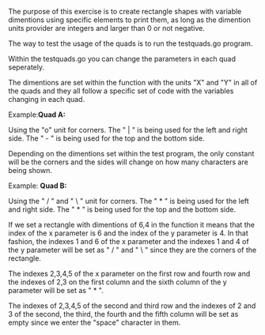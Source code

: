 The purpose of this exercise is to create rectangle shapes with variable dimentions using specific elements to print them, as long as the dimention units provider are integers and larger than 0 or not negative.

The way to test the usage of the quads 
is to run the testquads.go program. 

Within the testquads.go you can change the parameters in each quad seperately. 

The dimentions are set within the function with the units "X" and "Y" in all of the quads and they all follow a specific set of code with the variables changing in each quad.


Example:__Quad A:__

Using the "o" unit for corners.
The " | " is being used for the left and right side.
The " - " is being used for the top and the bottom side.

Depending on the dimentions set within the test program, the only constant will be the corners and the sides will change on how many characters are being shown.

Example: __Quad B:__

Using the " / " and " \ " unit for corners.
The " * " is being used for the left and right side.
The " * " is being used for the top and the bottom side.

If we set a rectangle with dimentions of 6,4 in the function it means that the index of the x parameter is 6 and the index of the y parameter is 4. In that fashion, the indexes 1 and 6 of the x parameter and the indexes 1 and 4 of the y parameter will be set as " / " and " \ " since they are the corners of the rectangle.

The indexes 2,3,4,5 of the x parameter on the first row and fourth row and the indexes of 2,3 on the first column and the sixth column of the y parameter will be set as " * ". 

The indexes of 2,3,4,5 of the second and third row and the indexes of 2 and 3 of the second, the third, the fourth and the fifth column will be set as empty since we enter the "space" character in them.

